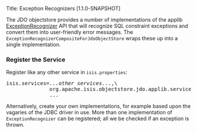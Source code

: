 Title: Exception Recognizers [1.1.0-SNAPSHOT]

The JDO objectstore provides a number of implementations of the applib [ExceptionRecognizer](../../../core/services/exception-recognizers.html) API that will recognize SQL constraint exceptions and convert them into user-friendly error messages.  The `ExceptionRecognizerCompositeForJdoObjectStore` wraps these up into a single implementation.


### Register the Service

Register like any other service in `isis.properties`:

<pre>
isis.services=<i>...other services...</i>,\
              org.apache.isis.objectstore.jdo.applib.service.exceprecog.ExceptionRecognizerCompositeForJdoObjectStore,\
              ...
</pre>

Alternatively, create your own implementations, for example based upon the vagaries of the JDBC driver in use.  More than one implementation of `ExceptionRecognizer` can be registered; all we be checked if an exception is thrown.

